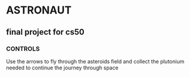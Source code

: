 # ASTRONAUT
## final project for cs50

### CONTROLS
Use the arrows to fly through the asteroids field and collect the plutonium needed to continue the journey through space


